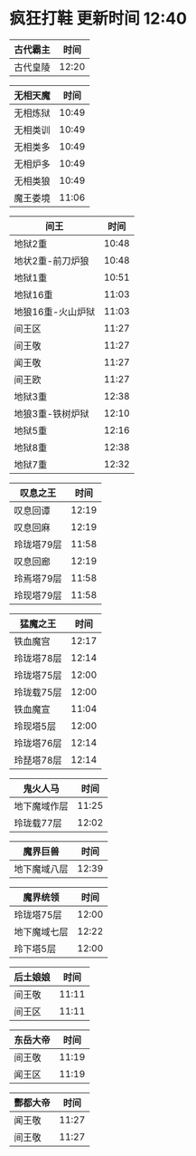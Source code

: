 # 疯狂打鞋 更新时间 12:40

| 古代霸主   | 时间    |
|--------|-------|
| 古代皇陵 | 12:20 |

| 无相天魔   | 时间    |
|--------|-------|
| 无相炼狱 | 10:49 |
| 无相类训 | 10:49 |
| 无相类多 | 10:49 |
| 无相炉多 | 10:49 |
| 无相类狼 | 10:49 |
| 魔王娄境 | 11:06 |

| 间王   | 时间    |
|--------|-------|
| 地狱2重 | 10:48 |
| 地状2重-前刀炉狼 | 10:48 |
| 地狱1重 | 10:51 |
| 地狱16重 | 11:03 |
| 地狼16重-火山炉狱 | 11:03 |
| 间王区 | 11:27 |
| 间王敬 | 11:27 |
| 闻王敬 | 11:27 |
| 间王欧 | 11:27 |
| 地狱3重 | 12:38 |
| 地狼3重-铁树炉狱 | 12:10 |
| 地狱5重 | 12:16 |
| 地狱8重 | 12:38 |
| 地狱7重 | 12:32 |

| 叹息之王   | 时间    |
|--------|-------|
| 叹息回谭 | 12:19 |
| 叹息回麻 | 12:19 |
| 玲珑塔79层 | 11:58 |
| 叹息回廊 | 12:19 |
| 玲焉塔79层 | 11:58 |
| 玲现塔79层 | 11:58 |

| 猛魔之王   | 时间    |
|--------|-------|
| 铁血魔宫 | 12:17 |
| 玲珑塔78层 | 12:14 |
| 玲珑塔75层 | 12:00 |
| 玲珑载75层 | 12:00 |
| 铁血魔宣 | 11:04 |
| 玲现塔5层 | 12:00 |
| 玲珑塔76层 | 12:14 |
| 玲琵塔78层 | 12:14 |

| 鬼火人马   | 时间    |
|--------|-------|
| 地下魔域作层 | 11:25 |
| 玲珑载77层 | 12:02 |

| 魔界巨兽   | 时间    |
|--------|-------|
| 地下魔域八层 | 12:39 |

| 魔界统领   | 时间    |
|--------|-------|
| 玲珑塔75层 | 12:00 |
| 地下魔域七层 | 12:22 |
| 玲下塔5层 | 12:00 |

| 后土娘娘   | 时间    |
|--------|-------|
| 间王敬 | 11:11 |
| 间王区 | 11:11 |

| 东岳大帝   | 时间    |
|--------|-------|
| 间王敬 | 11:19 |
| 闻王区 | 11:19 |

| 酆都大帝   | 时间    |
|--------|-------|
| 闻王敬 | 11:27 |
| 间王敬 | 11:27 |
